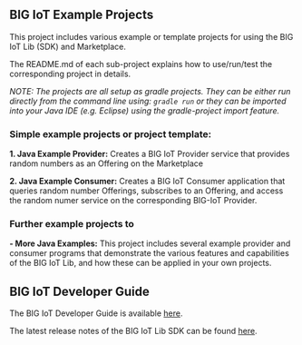 ## BIG IoT Example Projects

This project includes various example or template projects for using the BIG IoT Lib (SDK) and Marketplace.

The README.md of each sub-project explains how to use/run/test the corresponding project in details.

*NOTE: The projects are all setup as gradle projects. They can be either run directly from the command line using: `gradle run` or they can be imported into your Java IDE (e.g. Eclipse) using the gradle-project import feature.*


### Simple example projects or project template:

**1. Java Example Provider:** Creates a BIG IoT Provider service that provides random numbers as an Offering on the Marketplace 

**2. Java Example Consumer:** Creates a BIG IoT Consumer application that queries random number Offerings, subscribes to an Offering, and access the random numer service on the corresponding BIG-IoT Provider.

### Further example projects to 

**- More Java Examples:** This project includes several example provider and consumer programs that demonstrate the various features and capabilities of the BIG IoT Lib, and how these can be applied in your own projects.


## BIG IoT Developer Guide

The BIG IoT Developer Guide is available [here](https://big-iot.github.io/tutorial/). 

The latest release notes of the BIG IoT Lib SDK can be found [here](https://big-iot.github.io/releaseNotes/).

